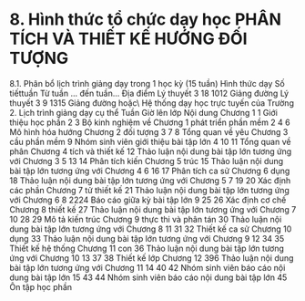 # 8. Hình thức tổ chức dạy học PHÂN TÍCH VÀ THIẾT KẾ HƯỚNG ĐỐI TƯỢNG
8.1. Phân bổ lịch trình giảng dạy trong 1 học kỳ (15 tuần) Hình thức dạy Số tiếttuần Từ tuần ... đến tuần... Địa điểm Lý thuyết 3 18 1012 Giảng đường Lý thuyết 3 9 1315 Giảng đường hoặc\ Hệ thống dạy học trực tuyến của Trường 2. Lịch trình giảng dạy cụ thể Tuần Giờ lên lớp Nội dung Chương 1 1 Giới thiệu học phần 2 3 Bộ kinh nghiệm về Chương 1 phát triển phần mềm 2 4 6 Mô hình hóa hướng Chương 2 đối tượng 3 7 8 Tổng quan về yêu Chương 3 cầu phần mềm 9 Nhóm sinh viên giới thiệu bài tập lớn 4 10 11 Tổng quan về phân Chương 4 tích và thiết kế 12 Thảo luận nội dung bài tập lớn tương ứng với Chương 3 5 13 14 Phân tích kiến Chương 5 trúc 15 Thảo luận nội dung bài tập lớn tương ứng với Chương 4 6 16 17 Phân tích ca sử Chương 6 dụng 18 Thảo luận nội dung bài tập lớn tương ứng với Chương 5 7 19 20 Xác định các phần Chương 7 tử thiết kế 21 Thảo luận nội dung bài tập lớn tương ứng với Chương 6 8 2224 Báo cáo giữa kỳ bài tập lớn 9 25 26 Xác định cơ chế Chương 8 thiết kế 27 Thảo luận nội dung bài tập lớn tương ứng với Chương 7 10 28 29 Mô tả kiến trúc Chương 9 thực thi và phân tán 30 Thảo luận nội dung bài tập lớn tương ứng với Chương 8 11 31 32 Thiết kế ca sử Chương 10 dụng 33 Thảo luận nội dung bài tập lớn tương ứng với Chương 9 12 34 35 Thiết kế hệ thống Chương 11 con 36 Thảo luận nội dung bài tập lớn tương ứng với Chương 10 13 37 38 Thiết kế lớp Chương 12 396 Thảo luận nội dung bài tập lớn tương ứng với Chương 11 14 40 42 Nhóm sinh viên báo cáo nội dung bài tập lớn 15 43 44 Nhóm sinh viên báo cáo nội dung bài tập lớn 45 Ôn tập học phần
